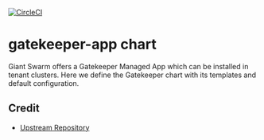[![CircleCI](https://circleci.com/gh/giantswarm/gatekeeper-app.svg?style=shield)](https://circleci.com/gh/giantswarm/gatekeeper-app)

# gatekeeper-app chart

Giant Swarm offers a Gatekeeper Managed App which can be installed in tenant clusters.
Here we define the Gatekeeper chart with its templates and default configuration.

## Credit

* [Upstream Repository](https://github.com/open-policy-agent/gatekeeper)
